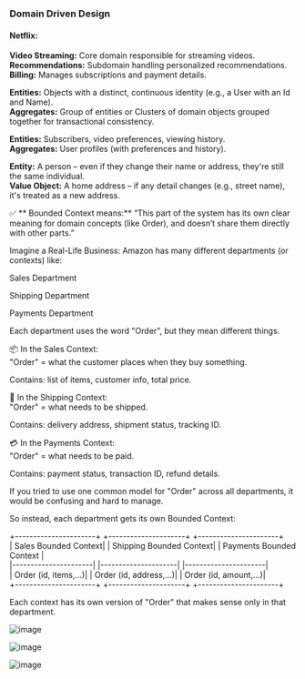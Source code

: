 ### Domain Driven Design

#### Netflix:
**Video Streaming:** Core domain responsible for streaming videos.  
**Recommendations:** Subdomain handling personalized recommendations.  
**Billing:** Manages subscriptions and payment details.  

**Entities:** Objects with a distinct, continuous identity (e.g., a User with an Id and Name).  
**Aggregates:** Group of entities or Clusters of domain objects grouped together for transactional consistency.  

**Entities:** Subscribers, video preferences, viewing history.  
**Aggregates:** User profiles (with preferences and history). 

**Entity:** A person – even if they change their name or address, they're still the same individual.  
**Value Object:** A home address – if any detail changes (e.g., street name), it's treated as a new address.  

✅ ** Bounded Context means:** “This part of the system has its own clear meaning for domain concepts (like Order), and doesn’t share them directly with other parts.”  

Imagine a Real-Life Business: Amazon has many different departments (or contexts) like:  

Sales Department  

Shipping Department  

Payments Department  

Each department uses the word "Order", but they mean different things.  

📦 In the Sales Context:  
"Order" = what the customer places when they buy something.  

Contains: list of items, customer info, total price.  

🚚 In the Shipping Context:  
"Order" = what needs to be shipped.  

Contains: delivery address, shipment status, tracking ID.  

💳 In the Payments Context:  
"Order" = what needs to be paid.  

Contains: payment status, transaction ID, refund details.  

If you tried to use one common model for "Order" across all departments, it would be confusing and hard to manage.  

So instead, each department gets its own Bounded Context:  

+----------------------+   +---------------------+   +----------------------+  
|  Sales Bounded Context|   | Shipping Bounded Context|   | Payments Bounded Context |  
|----------------------|   |---------------------|   |----------------------|  
| Order (id, items,...)|   | Order (id, address,...)|   | Order (id, amount,...)|  
+----------------------+   +---------------------+   +----------------------+  

Each context has its own version of "Order" that makes sense only in that department.  


![image](https://github.com/user-attachments/assets/79175a09-f193-4e56-8175-37be4bce29f2)


![image](https://github.com/user-attachments/assets/bf4ab0e4-a29c-49cb-a2d7-07d386e7fa73)   

![image](https://github.com/user-attachments/assets/991ce177-8111-4f8e-a118-9842b8b38163)


